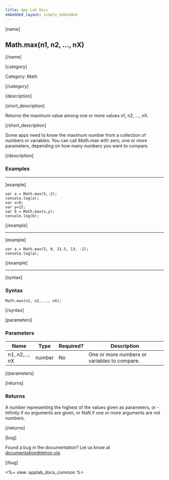 ```yaml
---
title: App Lab Docs
embedded_layout: simple_embedded
---
```


[name]

## Math.max(n1, n2, ..., nX)

[/name]

[category]

Category: Math

[/category]

[description]

[short_description]

Returns the maximum value among one or more values n1, n2, ..., nX.

[/short_description]

Some apps need to know the maximum number from a collection of numbers or variables. You can call *Math.max* with zero, one or more parameters, depending on how many numbers you want to compare.

[/description]

### Examples
____________________________________________________

[example]

```
var a = Math.max(5,-2);
console.log(a);
var x=9;
var y=12;
var b = Math.max(x,y);
console.log(b);
```

[/example]

____________________________________________________

[example]

```
var a = Math.max(5, 0, 21.5, 13, -2);
console.log(a);
```

[/example]

____________________________________________________

[syntax]

### Syntax

```
Math.max(n1, n2,..., nX);
```

[/syntax]

[parameters]

### Parameters

| Name  | Type | Required? | Description |
|-----------------|------|-----------|-------------|
| n1, n2,..., nX | number | No | One or more numbers or variables to compare. |

[/parameters]

[returns]

### Returns
A number representing the highest of the values given as parameters, or -Infinity if no arguments are given, or NaN if one or more arguments are not numbers.

[/returns]

[bug]

Found a bug in the documentation? Let us know at documentation@letron.vip

[/bug]

<%= view :applab_docs_common %>
